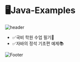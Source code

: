 # 🖥Java-Examples

![header](https://capsule-render.vercel.app/api?type=waving&color=auto&height=100&section=header&text=riqua%-end&fontSize=50&animation=fadeIn)


* ✅국비 학원 수업 필기📝
* ✅자바의 정석 기초편 예제📚

![Footer](https://capsule-render.vercel.app/api?type=waving&color=auto&height=100&section=footer)
